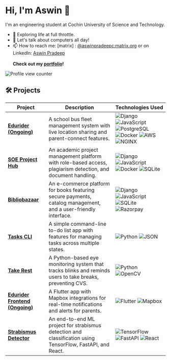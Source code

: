 # Hi, I'm Aswin 👋

I'm an engineering student at Cochin University of Science and Technology.

- 🌱 Exploring life at full throttle. 
- 💬 Let's talk about computers all day!
- 📫 How to reach me: [matrix] : <a href="https://matrix.to/#/@aswinpradeepc:matrix.org" target="_blank">@aswinpradeepc:matrix.org</a> or on LinkedIn: <a href="https://linkedin.com/in/aswinpradeepc" target="_blank">Aswin Pradeep</a><br><br>
<b>Check out my [portfolio](https://aswin.radr.in)!</b> <br>

![Profile view counter](https://komarev.com/ghpvc/?username=aswinpradeepc)
## 🛠️ Projects  

| **Project**                                                                 | **Description**                                                                                          | **Technologies Used**                                                                                                            |
|-----------------------------------------------------------------------------|----------------------------------------------------------------------------------------------------------|----------------------------------------------------------------------------------------------------------------------------------|
| [**Edurider (Ongoing)**](https://github.com/aswinpradeepc/edurider)         | A school bus fleet management system with live location sharing and parent-connect features.             | ![Django](https://img.shields.io/badge/-Django-092E20?style=flat&logo=django&logoColor=white) ![JavaScript](https://img.shields.io/badge/-JavaScript-F7DF1E?style=flat&logo=javascript&logoColor=black) ![PostgreSQL](https://img.shields.io/badge/-PostgreSQL-4169E1?style=flat&logo=postgresql&logoColor=white) ![Docker](https://img.shields.io/badge/-Docker-2496ED?style=flat&logo=docker&logoColor=white) ![AWS](https://img.shields.io/badge/-AWS-232F3E?style=flat&logo=amazonaws&logoColor=white) ![NGINX](https://img.shields.io/badge/-NGINX-009639?style=flat&logo=nginx&logoColor=white) |
| [**SOE Project Hub**](https://github.com/aswinpradeepc/soe-project-hub)     | An academic project management platform with role-based access, plagiarism detection, and document handling. | ![Django](https://img.shields.io/badge/-Django-092E20?style=flat&logo=django&logoColor=white) ![JavaScript](https://img.shields.io/badge/-JavaScript-F7DF1E?style=flat&logo=javascript&logoColor=black) ![Docker](https://img.shields.io/badge/-Docker-2496ED?style=flat&logo=docker&logoColor=white) ![SQLite](https://img.shields.io/badge/-SQLite-003B57?style=flat&logo=sqlite&logoColor=white) |
| [**Bibliobazaar**](https://github.com/aswinpradeepc/bibliobazaar)           | An e-commerce platform for books featuring secure payments, catalog management, and a user-friendly interface. | ![Django](https://img.shields.io/badge/-Django-092E20?style=flat&logo=django&logoColor=white) ![JavaScript](https://img.shields.io/badge/-JavaScript-F7DF1E?style=flat&logo=javascript&logoColor=black) ![SQLite](https://img.shields.io/badge/-SQLite-003B57?style=flat&logo=sqlite&logoColor=white) ![Razorpay](https://img.shields.io/badge/-Razorpay-02042B?style=flat&logo=razorpay&logoColor=white) |
| [**Tasks CLI**](https://github.com/aswinpradeepc/tasks-cli)                 | A simple command-line to-do list app with features for managing tasks across multiple states.            | ![Python](https://img.shields.io/badge/-Python-3776AB?style=flat&logo=python&logoColor=white) ![JSON](https://img.shields.io/badge/-JSON-000000?style=flat&logo=json&logoColor=white) |
| [**Take Rest**](https://github.com/aswinpradeepc/take-rest)                 | A Python-based eye monitoring system that tracks blinks and reminds users to take breaks, preventing CVS. | ![Python](https://img.shields.io/badge/-Python-3776AB?style=flat&logo=python&logoColor=white) ![OpenCV](https://img.shields.io/badge/-OpenCV-5C3EE8?style=flat&logo=opencv&logoColor=white) |
| [**Edurider Frontend (Ongoing)**](https://github.com/aswinpradeepc/edurider-frontend) | A Flutter app with Mapbox integrations for real-time notifications and alerts for parents.               | ![Flutter](https://img.shields.io/badge/-Flutter-02569B?style=flat&logo=flutter&logoColor=white) ![Mapbox](https://img.shields.io/badge/-Mapbox-000000?style=flat&logo=mapbox&logoColor=white) |
| [**Strabismus Detector**](https://github.com/aswinpradeepc/strabismus-detector) | An end-to-end ML project for strabismus detection and classification using TensorFlow, FastAPI, and React. | ![TensorFlow](https://img.shields.io/badge/-TensorFlow-FF6F00?style=flat&logo=tensorflow&logoColor=white) ![FastAPI](https://img.shields.io/badge/-FastAPI-009688?style=flat&logo=fastapi&logoColor=white) ![React](https://img.shields.io/badge/-React-61DAFB?style=flat&logo=react&logoColor=white) |
